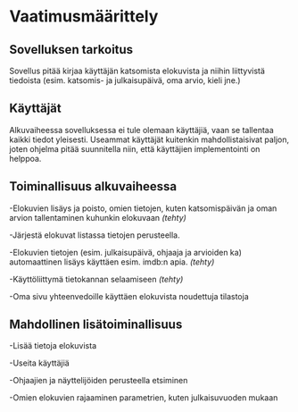 # Vaatimusmäärittely
## Sovelluksen tarkoitus
Sovellus pitää kirjaa käyttäjän katsomista elokuvista ja niihin liittyvistä tiedoista (esim. katsomis- ja julkaisupäivä, oma arvio, kieli jne.)

## Käyttäjät
Alkuvaiheessa sovelluksessa ei tule olemaan käyttäjiä, vaan se tallentaa kaikki tiedot yleisesti. Useammat käyttäjät kuitenkin mahdollistaisivat paljon, joten ohjelma pitää suunnitella niin, että käyttäjien implementointi on helppoa.

## Toiminallisuus alkuvaiheessa
-Elokuvien lisäys ja poisto, omien tietojen, kuten katsomispäivän ja oman arvion tallentaminen kuhunkin elokuvaan *(tehty)*

-Järjestä elokuvat listassa tietojen perusteella.

-Elokuvien tietojen (esim. julkaisupäivä, ohjaaja ja arvioiden ka) automaattinen lisäys käyttäen esim. imdb:n apia. *(tehty)*

-Käyttöliittymä tietokannan selaamiseen *(tehty)*

-Oma sivu yhteenvedoille käyttäen elokuvista noudettuja tilastoja

## Mahdollinen lisätoiminallisuus
-Lisää tietoja elokuvista

-Useita käyttäjiä

-Ohjaajien ja näyttelijöiden perusteella etsiminen

-Omien elokuvien rajaaminen parametrien, kuten julkaisuvuoden mukaan
